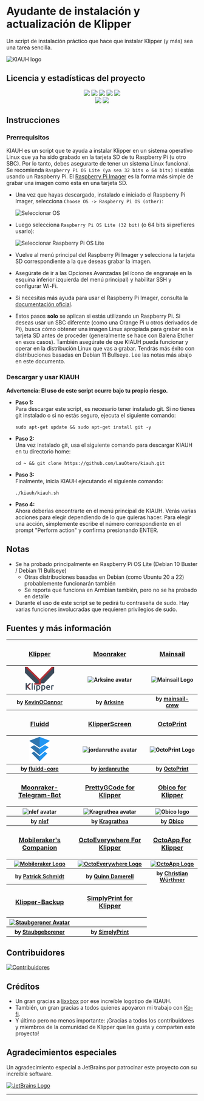 
# Ayudante de instalación y actualización de Klipper

Un script de instalación práctico que hace que instalar Klipper (y más) sea una tarea sencilla.

![KIAUH logo](https://raw.githubusercontent.com/dw-0/kiauh/master/resources/screenshots/kiauh.png)

## Licencia y estadísticas del proyecto

<p align="center">
  <a><img src="https://img.shields.io/github/license/dw-0/kiauh"></a>
  <a><img src="https://img.shields.io/github/stars/dw-0/kiauh"></a>
  <a><img src="https://img.shields.io/github/forks/dw-0/kiauh"></a>
  <a><img src="https://img.shields.io/github/languages/top/dw-0/kiauh?logo=gnubash&logoColor=white"></a>
  <a><img src="https://img.shields.io/github/v/tag/dw-0/kiauh"></a>
  <br />
  <a><img src="https://img.shields.io/github/last-commit/dw-0/kiauh"></a>
  <a><img src="https://img.shields.io/github/contributors/dw-0/kiauh"></a>
</p>

## Instrucciones

### Prerrequisitos

KIAUH es un script que te ayuda a instalar Klipper en un sistema operativo Linux que ya ha sido grabado en la tarjeta SD de tu Raspberry Pi (u otro SBC). Por lo tanto, debes asegurarte de tener un sistema Linux funcional. Se recomienda `Raspberry Pi OS Lite (ya sea 32 bits o 64 bits)` si estás usando un Raspberry Pi. El [Raspberry Pi Imager](https://www.raspberrypi.com/software/) es la forma más simple de grabar una imagen como esta en una tarjeta SD.

* Una vez que hayas descargado, instalado e iniciado el Raspberry Pi Imager, selecciona `Choose OS -> Raspberry Pi OS (other)`:

  ![Seleccionar OS](https://raw.githubusercontent.com/dw-0/kiauh/master/resources/screenshots/rpi_imager1.png)

* Luego selecciona `Raspberry Pi OS Lite (32 bit)` (o 64 bits si prefieres usarlo):

  ![Seleccionar Raspberry Pi OS Lite](https://raw.githubusercontent.com/dw-0/kiauh/master/resources/screenshots/rpi_imager2.png)

* Vuelve al menú principal del Raspberry Pi Imager y selecciona la tarjeta SD correspondiente a la que deseas grabar la imagen.
* Asegúrate de ir a las Opciones Avanzadas (el ícono de engranaje en la esquina inferior izquierda del menú principal) y habilitar SSH y configurar Wi-Fi.
* Si necesitas más ayuda para usar el Raspberry Pi Imager, consulta la [documentación oficial](https://www.raspberrypi.com/documentation/computers/getting-started.html).
* Estos pasos **solo** se aplican si estás utilizando un Raspberry Pi. Si deseas usar un SBC diferente (como una Orange Pi u otros derivados de Pi), busca cómo obtener una imagen Linux apropiada para grabar en la tarjeta SD antes de proceder (generalmente se hace con Balena Etcher en esos casos). También asegúrate de que KIAUH pueda funcionar y operar en la distribución Linux que vas a grabar. Tendrás más éxito con distribuciones basadas en Debian 11 Bullseye. Lee las notas más abajo en este documento.

### Descargar y usar KIAUH

**Advertencia: El uso de este script ocurre bajo tu propio riesgo.**

* **Paso 1:**  
Para descargar este script, es necesario tener instalado git. Si no tienes git instalado o si no estás seguro, ejecuta el siguiente comando:
  ```shell
  sudo apt-get update && sudo apt-get install git -y
  ```

* **Paso 2:**  
Una vez instalado git, usa el siguiente comando para descargar KIAUH en tu directorio home:
  ```shell
  cd ~ && git clone https://github.com/LauOtero/kiauh.git
  ```

* **Paso 3:**  
Finalmente, inicia KIAUH ejecutando el siguiente comando:
  ```shell
  ./kiauh/kiauh.sh
  ```

* **Paso 4:**  
Ahora deberías encontrarte en el menú principal de KIAUH. Verás varias acciones para elegir dependiendo de lo que quieras hacer. Para elegir una acción, simplemente escribe el número correspondiente en el prompt "Perform action" y confirma presionando ENTER.

## Notas

- Se ha probado principalmente en Raspberry Pi OS Lite (Debian 10 Buster / Debian 11 Bullseye)
  - Otras distribuciones basadas en Debian (como Ubuntu 20 a 22) probablemente funcionarán también
  - Se reporta que funciona en Armbian también, pero no se ha probado en detalle
- Durante el uso de este script se te pedirá tu contraseña de sudo. Hay varias funciones involucradas que requieren privilegios de sudo.

## Fuentes y más información

<table align="center">
<tr>
    <th><h3><a href="https://github.com/Klipper3d/klipper">Klipper</a></h3></th>
    <th><h3><a href="https://github.com/Arksine/moonraker">Moonraker</a></h3></th>
    <th><h3><a href="https://github.com/mainsail-crew/mainsail">Mainsail</a></h3></th>
</tr>
<tr>
    <th><img src="https://raw.githubusercontent.com/Klipper3d/klipper/master/docs/img/klipper-logo.png" alt="Klipper Logo" height="64"></th>
    <th><img src="https://avatars.githubusercontent.com/u/9563098?v=4" alt="Arksine avatar" height="64"></th>
    <th><img src="https://raw.githubusercontent.com/mainsail-crew/docs/master/assets/img/logo.png" alt="Mainsail Logo" height="64"></th>
</tr>
<tr>
    <th>by <a href="https://github.com/KevinOConnor">KevinOConnor</a></th>
    <th>by <a href="https://github.com/Arksine">Arksine</a></th>
    <th>by <a href="https://github.com/mainsail-crew">mainsail-crew</a></th>
</tr>

<tr>
    <th><h3><a href="https://github.com/fluidd-core/fluidd">Fluidd</a></h3></th>
    <th><h3><a href="https://github.com/jordanruthe/KlipperScreen">KlipperScreen</a></h3></th>
    <th><h3><a href="https://github.com/OctoPrint/OctoPrint">OctoPrint</a></h3></th>
</tr>
<tr>
    <th><img src="https://raw.githubusercontent.com/fluidd-core/fluidd/master/docs/assets/images/logo.svg" alt="Fluidd Logo" height="64"></th>
    <th><img src="https://avatars.githubusercontent.com/u/31575189?v=4" alt="jordanruthe avatar" height="64"></th>
    <th><img src="https://raw.githubusercontent.com/OctoPrint/OctoPrint/master/docs/images/octoprint-logo.png" alt="OctoPrint Logo" height="64"></th>
</tr>
<tr>
    <th>by <a href="https://github.com/fluidd-core">fluidd-core</a></th>
    <th>by <a href="https://github.com/jordanruthe">jordanruthe</a></th>
    <th>by <a href="https://github.com/OctoPrint">OctoPrint</a></th>
</tr>

<tr>
    <th><h3><a href="https://github.com/nlef/moonraker-telegram-bot">Moonraker-Telegram-Bot</a></h3></th>
    <th><h3><a href="https://github.com/Kragrathea/pgcode">PrettyGCode for Klipper</a></h3></th>
    <th><h3><a href="https://github.com/TheSpaghettiDetective/moonraker-obico">Obico for Klipper</a></h3></th>
</tr>
<tr>
    <th><img src="https://avatars.githubusercontent.com/u/52351624?v=4" alt="nlef avatar" height="64"></th>
    <th><img src="https://avatars.githubusercontent.com/u/5917231?v=4" alt="Kragrathea avatar" height="64"></th>
    <th><img src="https://avatars.githubusercontent.com/u/46323662?s=200&v=4" alt="Obico logo" height="64"></th>
</tr>
<tr>
    <th>by <a href="https://github.com/nlef">nlef</a></th>
    <th>by <a href="https://github.com/Kragrathea">Kragrathea</a></th>
    <th>by <a href="https://github.com/TheSpaghettiDetective">Obico</a></th>
</tr>

<tr>
    <th><h3><a href="https://github.com/Clon1998/mobileraker_companion">Mobileraker's Companion</a></h3></th>
    <th><h3><a href="https://octoeverywhere.com/?source=kiauh_readme">OctoEverywhere For Klipper</a></h3></th>
    <th><h3><a href="https://github.com/crysxd/OctoApp-Plugin">OctoApp For Klipper</a></h3></th>
</tr>
<tr>
    <th><a href="https://github.com/Clon1998/mobileraker_companion"><img src="https://raw.githubusercontent.com/Clon1998/mobileraker/master/assets/icon/mr_appicon.png" alt="Mobileraker Logo" height="64"></a></th>
    <th><a href="https://octoeverywhere.com/?source=kiauh_readme"><img src="https://octoeverywhere.com/img/logo.svg" alt="OctoEverywhere Logo" height="64"></a></th>
    <th><a href="https://octoapp.eu/?source=kiauh_readme"><img src="https://octoapp.eu/octoapp.webp" alt="OctoApp Logo" height="64"></a></th>
</tr>
<tr>
    <th>by <a href="https://github.com/Clon1998">Patrick Schmidt</a></th>
    <th>by <a href="https://github.com/QuinnDamerell">Quinn Damerell</a></th>
    <th>by <a href="https://github.com/crysxd">Christian Würthner</a></th>
</tr>

<tr>
    <th><h3><a href="https://github.com/staubgeborener/klipper-backup">Klipper-Backup</a></h3></th>
    <th><h3><a href="https://simplyprint.io/">SimplyPrint for Klipper</a></h3></th>
</tr>
<tr>
    <th><a href="https://github.com/staubgeborener/klipper-backup"><img src="https://avatars.githubusercontent.com/u/28908603?v=4" alt="Staubgeroner Avatar" height="64"></a></th>
    <th><a href="https://github.com/SimplyPrint"><img src="https://avatars.githubusercontent.com/u/64896552?s=200&v=4" alt="" height="64"></a></th>
</tr>
<tr>
    <th>by <a href="https://github.com/Staubgeborener">Staubgeborener</a></th>
    <th>by <a href="https://github.com/SimplyPrint">SimplyPrint</a></th>
</tr>
</table>

## Contribuidores

[![Contribuidores](https://contrib.rocks/image?repo=dw-0/kiauh)](https://github.com/dw-0/kiauh/graphs/contributors)

## Créditos

* Un gran gracias a [lixxbox](https://github.com/lixxbox) por ese increíble logotipo de KIAUH.
* También, un gran gracias a todos quienes apoyaron mi trabajo con [Ko-fi](https://ko-fi.com/dw__0).
* Y último pero no menos importante: ¡Gracias a todos los contribuidores y miembros de la comunidad de Klipper que les gusta y comparten este proyecto!

## Agradecimientos especiales

Un agradecimiento especial a JetBrains por patrocinar este proyecto con su increíble software.

[![JetBrains Logo](https://resources.jetbrains.com/storage/products/company/brand/logos/jb_beam.png)](https://www.jetbrains.com/community/opensource/#support)

---